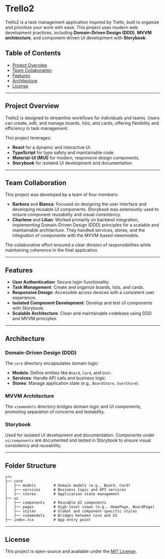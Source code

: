 # Trello2

Trello2 is a task management application inspired by Trello, built to organize and prioritize your work with ease. This project uses modern web development practices, including **Domain-Driven Design (DDD)**, **MVVM architecture**, and component-driven UI development with **Storybook**.

## Table of Contents

- [Project Overview](#project-overview)
- [Team Collaboration](#team-collaboration)
- [Features](#features)
- [Architecture](#architecture)
- [License](#license)

---

## Project Overview

Trello2 is designed to streamline workflows for individuals and teams. Users can create, edit, and manage boards, lists, and cards, offering flexibility and efficiency in task management.

This project leverages:

- **React** for a dynamic and interactive UI.
- **TypeScript** for type safety and maintainable code.
- **Material-UI (MUI)** for modern, responsive design components.
- **Storybook** for isolated UI development and documentation.

---

## Team Collaboration

This project was developed by a team of four members:

- **Barbora** and **Bianca**: Focused on designing the user interface and developing reusable UI components. Storybook was extensively used to ensure component reusability and visual consistency.
- **Charlene** and **Lilian**: Worked primarily on backend integration, implementing Domain-Driven Design (DDD) principles for a scalable and maintainable architecture. They handled services, stores, and the integration of components with the MVVM-based viewmodels.

The collaborative effort ensured a clear division of responsibilities while maintaining coherence in the final application.

---

## Features

- **User Authentication**: Secure login functionality.
- **Task Management**: Create and organize boards, lists, and cards.
- **Responsive Design**: Accessible across devices with a consistent user experience.
- **Isolated Component Development**: Develop and test UI components with Storybook.
- **Scalable Architecture**: Clean and maintainable codebase using DDD and MVVM principles.

---

## Architecture

### **Domain-Driven Design (DDD)**  
The `core` directory encapsulates domain logic:

- **Models**: Define entities like `Board`, `Card`, and `User`.
- **Services**: Handle API calls and business logic.
- **Stores**: Manage application state (e.g., `BoardStore`, `UserStore`).

### **MVVM Architecture**  
The `viewmodels` directory bridges domain logic and UI components, promoting separation of concerns and testability.

### **Storybook**  
Used for isolated UI development and documentation. Components under `ui/components` are documented and tested in Storybook to ensure visual consistency and reusability.

---

## Folder Structure

```plaintext
src
├── core
│   ├── models        # Domain models (e.g., Board, Card)
│   ├── services      # Business logic and API services
│   ├── stores        # Application state management
├── ui
│   ├── components    # Reusable UI components
│   ├── pages         # High-level views (e.g., HomePage, BoardPage)
│   ├── styles        # Global and component-specific styles
│   ├── viewmodels    # Bridges between core and UI
├── index.tsx         # App entry point
```


---

## License

This project is open-source and available under the [MIT License](LICENSE).
